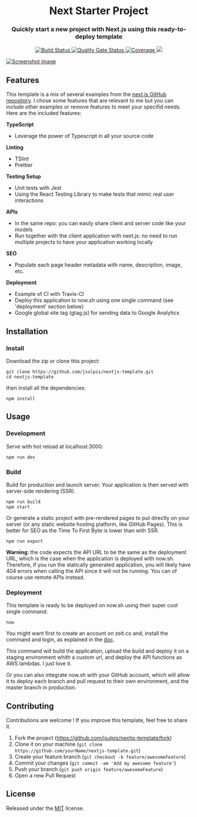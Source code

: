 <h1 align="center">Next Starter Project</h1>
<h3 align="center">Quickly start a new project with Next.js using this ready-to-deploy template</h3>
<p align="center">
	<a href="https://travis-ci.org/jsulpis/nextjs-template">
		<img alt="Build Status" src="https://travis-ci.org/jsulpis/nextjs-template.svg?branch=master" />
	</a>
  <a href="https://sonarcloud.io/dashboard?id=nextjs-template">
		<img alt="Quality Gate Status" src="https://sonarcloud.io/api/project_badges/measure?project=nextjs-template&metric=alert_status" />
	</a>
  <a href="https://sonarcloud.io/dashboard?id=nextjs-template">
		<img alt="Coverage" src="https://sonarcloud.io/api/project_badges/measure?project=nextjs-template&metric=coverage" />
	</a>
    <a href="https://deploy.now.sh/?repo=https://github.com/jsulpis/nextjs-template">
   		<img src="https://deploy.now.sh/static/button.svg" />
	</a>
</p>

<a align="center" href="https://nextjs-template.now.sh">
  <img class="repo-preview" src="https://raw.githubusercontent.com/jsulpis/nextjs-template/master/preview.png" alt="Screenshot image"/>
</a>

## Features

This template is a mix of several examples from the [next.js GitHub repository](https://github.com/zeit/next.js/tree/canary/examples). I chose some features that are relevant to me but you can include other examples or remove features to meet your specifid needs. Here are the included features:

**TypeScript**

- Leverage the power of Typescript in all your source code

**Linting**

- TSlint
- Prettier

**Testing Setup**

- Unit tests with Jest
- Using the React Testing Library to make tests that mimic real user interactions

**APIs**

- In the same repo: you can easily share client and server code like your models
- Run together with the client application with next.js: no need to run multiple projects to have your application working locally

**SEO**

- Populate each page header metadata with name, description, image, etc.

**Deployment**

- Example of CI with Travis-CI
- Deploy this application to now.sh using one single command (see 'deployment' section below)
- Google global site tag (gtag.js) for sending data to Google Analytics

## Installation

### Install

Download the zip or clone this project:

```shell
git clone https://github.com/jsulpis/nextjs-template.git
cd nextjs-template
```

then install all the dependencies:

```shell
npm install
```

## Usage

### Development

Serve with hot reload at localhost:3000.

```shell
npm run dev
```

### Build

Build for production and launch server. Your application is then served with server-side rendering (SSR).

```shell
npm run build
npm start
```

Or generate a static project with pre-rendered pages to put directly on your server (or any static website hosting platform, like GitHub Pages). This is better for SEO as the Time To First Byte is lower than with SSR.

```shell
npm run export
```

**Warning**: the code expects the API URL to be the same as the deployment URL, which is the case when the application is deployed with now.sh. Therefore, if you run the statically generated application, you will likely have 404 errors when calling the API since it will not be running. You can of course use remote APIs instead.

### Deployment

This template is ready to be deployed on now.sh using their super cool single command:

```shell
now
```

You might want first to create an account on zeit.co and, install the command and login, as explained in the [doc](https://zeit.co/docs).

This command will build the application, upload the build and deploy it on a staging environment whith a custom url, and deploy the API functions as AWS lambdas. I just love it.

Or you can also integrate now.sh with your GitHub account, which will allow it to deploy each branch and pull request to their own environment, and the master branch in production.

## Contributing

Contributions are welcome ! If you improve this template, feel free to share it.

1. Fork the project (<https://github.com/jsulpis/nextjs-template/fork>)
2. Clone it on your machine (`git clone https://github.com/yourName/nextjs-template.git`)
3. Create your feature branch (`git checkout -b feature/awesomeFeature`)
4. Commit your changes (`git commit -am 'Add my awesome feature'`)
5. Push your branch (`git push origin feature/awesomeFeature`)
6. Open a new Pull Request

## License

Released under the [MIT](https://github.com/jsulpis/nextjs-template/blob/master/LICENSE) license.
